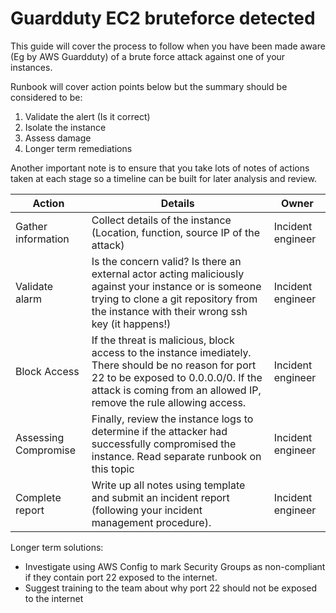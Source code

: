 # Guardduty EC2 bruteforce detected

This guide will cover the process to follow when you have been made aware (Eg by AWS Guardduty) of a brute force attack against one of your instances.

Runbook will cover action points below but the summary should be considered to be:

1. Validate the alert (Is it correct)
2. Isolate the instance
3. Assess damage
4. Longer term remediations

Another important note is to ensure that you take lots of notes of actions taken at each stage so a timeline can be built for later analysis and review.

| Action | Details | Owner |
| --- | ----- | ----- |
| Gather information |  Collect details of the instance (Location, function, source IP of the attack) | Incident engineer       |
| Validate alarm | Is the concern valid? Is there an external actor acting maliciously against your instance or is someone trying to clone a git repository from the instance with their wrong ssh key (it happens!) | Incident engineer       |
| Block Access | If the threat is malicious, block access to the instance imediately. There should be no reason for port 22 to be exposed to 0.0.0.0/0. If the attack is coming from an allowed IP, remove the rule allowing access. | Incident engineer  |
| Assessing Compromise | Finally, review the instance logs to determine if the attacker had successfully compromised the instance. Read separate runbook on this topic | Incident engineer  |
| Complete report | Write up all notes using template and submit an incident report (following your incident management procedure). | Incident engineer |

Longer term solutions:

* Investigate using AWS Config to mark Security Groups as non-compliant if they contain port 22 exposed to the internet.
* Suggest training to the team about why port 22 should not be exposed to the internet
